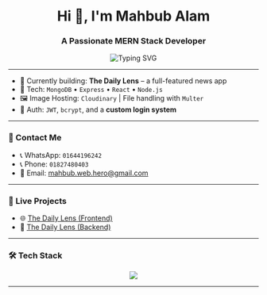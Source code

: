 
<h1 align="center">Hi 👋, I'm Mahbub Alam</h1>
<h3 align="center">A Passionate MERN Stack Developer</h3>

<p align="center">
  <img src="https://readme-typing-svg.herokuapp.com?font=Fira+Code&weight=500&size=22&pause=1000&center=true&vCenter=true&color=27AE60&width=600&lines=Open+to+work;MERN+Stack+Developer;MongoDB+%7C+Express+%7C+React+%7C+Node.js" alt="Typing SVG" />
</p>


---

- 💼 Currently building: **The Daily Lens** – a full-featured news app  
- 🧰 Tech: `MongoDB` • `Express` • `React` • `Node.js`  
- 🖼️ Image Hosting: `Cloudinary` | File handling with `Multer`
- 🔐 Auth: `JWT`, `bcrypt`, and a **custom login system**

---

### 📱 Contact Me

- 📞 WhatsApp: `01644196242`
- 📞 Phone: `01827480403`
- 📧 Email: [mahbub.web.hero@gmail.com](mailto:mahbub.web.hero@gmail.com)

---

### 🚀 Live Projects

- 🌐 [The Daily Lens (Frontend)](https://cosmic-frangipane-73525a.netlify.app/)
- 🔗 [The Daily Lens (Backend)](https://daily-lens-server.vercel.app/)

---

### 🛠 Tech Stack

<p align="center">
  <img src="https://skillicons.dev/icons?i=html,css,js,react,nodejs,express,mongodb,tailwind,git,github,vscode" />
</p>



---




